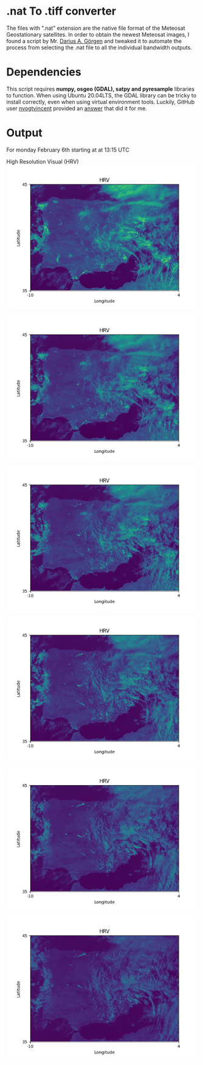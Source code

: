# .nat To .tiff converter

The files with ".nat" extension are the native file format of the Meteosat Geostationary satellites. In order to obtain the newest Meteosat images, I found a script by Mr. [Darius A. Görgen](https://www.dariusgoergen.com/contents/blog/2020-06-14-nat2tif/index.html) and tweaked it to automate the process from selecting the .nat file to all the individual bandwidth outputs.

# Dependencies
This script requires **numpy, osgeo (GDAL), satpy and pyresample** libraries to function. When using Ubuntu 20.04LTS, the GDAL library can be tricky to install correctly, even when using virtual environment tools. Luckily, GitHub user [nvogtvincent](https://github.com/nvogtvincent) provided an [answer](https://github.com/ContinuumIO/anaconda-issues/issues/10351#issuecomment-976661610) that did it for me.

# Output
For monday February 6th starting at at 13:15 UTC

High Resolution Visual (HRV)
![1315HRV](1315HRV.png "1315")


![1345HRV](1345HRV.png "1345")


![1415HRV](1415HRV.png "1415")


![1445HRV](1445HRV.png "1445")

![1515HRV](1515HRV.png "1515")


![1545HRV](1545HRV.png "1545")

